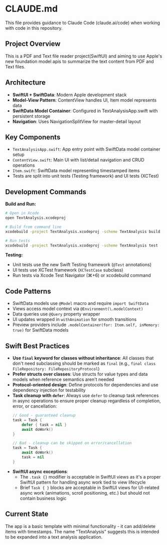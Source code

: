 # CLAUDE.md

This file provides guidance to Claude Code (claude.ai/code) when working with code in this repository.

## Project Overview

This is a PDF and Text file reader project(SwiftUI) and aiming to use Apple's new foundation model apis to summarize the text content from PDF and Text files.

## Architecture

- **SwiftUI + SwiftData**: Modern Apple development stack
- **Model-View Pattern**: ContentView handles UI, Item model represents data
- **SwiftData Model Container**: Configured in TextAnalysisApp.swift with persistent storage
- **Navigation**: Uses NavigationSplitView for master-detail layout

## Key Components

- `TextAnalysisApp.swift`: App entry point with SwiftData model container setup
- `ContentView.swift`: Main UI with list/detail navigation and CRUD operations
- `Item.swift`: SwiftData model representing timestamped items
- Tests are split into unit tests (Testing framework) and UI tests (XCTest)

## Development Commands

**Build and Run:**
```bash
# Open in Xcode
open TextAnalysis.xcodeproj

# Build from command line
xcodebuild -project TextAnalysis.xcodeproj -scheme TextAnalysis build

# Run tests
xcodebuild -project TextAnalysis.xcodeproj -scheme TextAnalysis test
```

**Testing:**
- Unit tests use the new Swift Testing framework (`@Test` annotations)
- UI tests use XCTest framework (`XCTestCase` subclass)
- Run tests via Xcode Test Navigator (⌘+6) or xcodebuild command

## Code Patterns

- SwiftData models use `@Model` macro and require `import SwiftData`
- Views access model context via `@Environment(\.modelContext)`
- Data queries use `@Query` property wrapper
- UI updates wrapped in `withAnimation` for smooth transitions
- Preview providers include `.modelContainer(for: Item.self, inMemory: true)` for SwiftData models

## Swift Best Practices

- **Use `final` keyword for classes without inheritance**: All classes that don't need subclassing should be marked as `final` (e.g., `final class FileRepository: FileRepositoryProtocol`)
- **Prefer structs over classes**: Use structs for value types and data models when reference semantics aren't needed
- **Protocol-oriented design**: Define protocols for dependencies and use dependency injection for testability
- **Task cleanup with `defer`**: Always use `defer` to cleanup task references in async operations to ensure proper cleanup regardless of completion, error, or cancellation:
  ```swift
  // Good - guaranteed cleanup
  task = Task {
      defer { task = nil }
      await doWork()
  }
  
  // Bad - cleanup can be skipped on error/cancellation
  task = Task {
      await doWork()
      task = nil
  }
  ```
- **SwiftUI async exceptions**: 
  - The `.task {}` modifier is acceptable in SwiftUI views as it's a proper SwiftUI pattern for handling async work tied to view lifecycle
  - Brief `Task { }` blocks are acceptable in SwiftUI views for UI-related async work (animations, scroll positioning, etc.) but should not contain business logic

## Current State

The app is a basic template with minimal functionality - it can add/delete items with timestamps. The name "TextAnalysis" suggests this is intended to be expanded into a text analysis application.